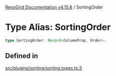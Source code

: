 [RevoGrid Documentation v4.15.8](README.md) / SortingOrder

# Type Alias: SortingOrder

```ts
type SortingOrder: Record<ColumnProp, Order>;
```

## Defined in

[src/plugins/sorting/sorting.types.ts:3](https://github.com/revolist/revogrid/blob/2ac43d2713c9d394ff33675f959c6432bf5aa023/src/plugins/sorting/sorting.types.ts#L3)

